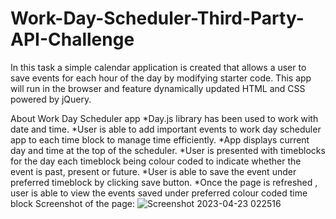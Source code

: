 # Work-Day-Scheduler-Third-Party-API-Challenge
In this task a simple calendar application  is created that allows a user to save events for each hour of the day by modifying starter code. This app will run in the browser and feature dynamically updated HTML and CSS powered by jQuery.

About Work Day Scheduler app
*Day.js library has been used to work with date and time.
*User is able to add important events to work day scheduler app to each time block to manage time efficiently.
*App displays current day and time at the top of the scheduler.
*User is presented with timeblocks for the day each timeblock being colour coded to indicate whether the event is past, present or future. 
*User is able to save the event under preferred timeblock by clicking save button.
*Once the page is refreshed , user is able to view the events saved under preferred colour coded time block 
Screenshot of the page:
![Screenshot 2023-04-23 022516](https://user-images.githubusercontent.com/126405858/233800745-a3bd51e6-6934-431d-937f-c8f11a4615da.png)
